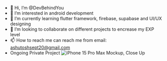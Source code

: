 - 👋 Hi, I’m @DevBehindYou
- 👀 I’m interested in android development
- 🌱 I’m currently learning flutter framework, firebase, supabase and UI/UX designing
- 💞️ I’m looking to collaborate on different projects to encrease my EXP level
- 📫 How to reach me can reach me from email: ashutoshsept20@gmail.com
- Ongoing Private Project
![iPhone 15 Pro Max Mockup, Close Up](https://github.com/DevBehindYou/Private_Notes_Project/assets/147663456/71cb779e-d785-4975-ba1b-ac2a79b67f22)
